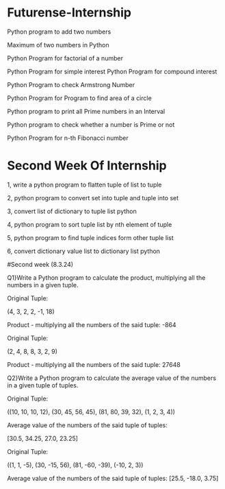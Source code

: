 # Futurense-Internship

Python program to add two numbers 

Maximum of two numbers in Python

Python Program for factorial of a number

Python Program for simple interest Python Program for compound interest

Python Program to check Armstrong Number

Python Program for Program to find area of a circle

Python program to print all Prime numbers in an Interval

Python program to check whether a number is Prime or not

Python Program for n-th Fibonacci number

# Second Week Of Internship

1, write a python program to flatten tuple of list to tuple

2, python program to convert set into tuple and tuple into set

3, convert list of dictionary to tuple list python

4, python program to sort tuple list by nth element of tuple

5, python program to find tuple indices form other tuple list

6, convert dictionary value list to dictionary list python

#Second week (8.3.24)

Q1}Write a Python program to calculate the product, multiplying all the numbers in a given tuple.

Original Tuple:

(4, 3, 2, 2, -1, 18)

Product - multiplying all the numbers of the said tuple: -864

Original Tuple:

(2, 4, 8, 8, 3, 2, 9)

Product - multiplying all the numbers of the said tuple: 27648


Q2}Write a Python program to calculate the average value of the numbers in a given tuple of tuples.

Original Tuple:

((10, 10, 10, 12), (30, 45, 56, 45), (81, 80, 39, 32), (1, 2, 3, 4))

Average value of the numbers of the said tuple of tuples:

[30.5, 34.25, 27.0, 23.25]

Original Tuple:

((1, 1, -5), (30, -15, 56), (81, -60, -39), (-10, 2, 3))

Average value of the numbers of the said tuple of tuples:
[25.5, -18.0, 3.75]

